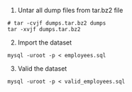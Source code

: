 1. Untar all dump files from tar.bz2 file

```shell
# tar -cvjf dumps.tar.bz2 dumps
tar -xvjf dumps.tar.bz2
```

2. Import the dataset

```shell
mysql -uroot -p < employees.sql
```

3. Valid the dataset

```shell
mysql -uroot -p < valid_employees.sql
```
